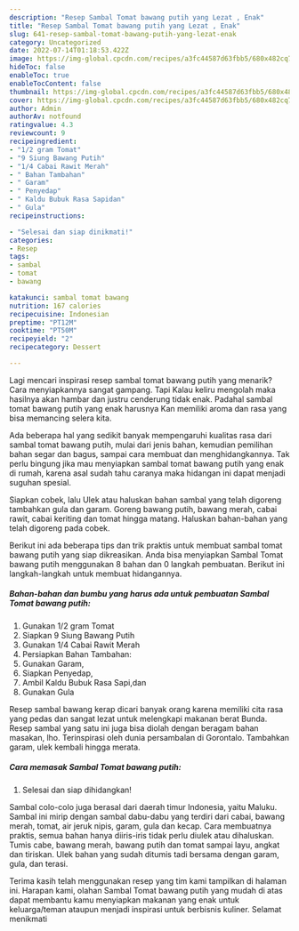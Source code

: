 ```yaml
---
description: "Resep Sambal Tomat bawang putih yang Lezat , Enak"
title: "Resep Sambal Tomat bawang putih yang Lezat , Enak"
slug: 641-resep-sambal-tomat-bawang-putih-yang-lezat-enak
category: Uncategorized
date: 2022-07-14T01:18:53.422Z
image: https://img-global.cpcdn.com/recipes/a3fc44587d63fbb5/680x482cq70/sambal-tomat-bawang-putih-foto-resep-utama.jpg
hideToc: false
enableToc: true
enableTocContent: false
thumbnail: https://img-global.cpcdn.com/recipes/a3fc44587d63fbb5/680x482cq70/sambal-tomat-bawang-putih-foto-resep-utama.jpg
cover: https://img-global.cpcdn.com/recipes/a3fc44587d63fbb5/680x482cq70/sambal-tomat-bawang-putih-foto-resep-utama.jpg
author: Admin
authorAv: notfound
ratingvalue: 4.3
reviewcount: 9
recipeingredient:
- "1/2 gram Tomat"
- "9 Siung Bawang Putih"
- "1/4 Cabai Rawit Merah"
- " Bahan Tambahan"
- " Garam"
- " Penyedap"
- " Kaldu Bubuk Rasa Sapidan"
- " Gula"
recipeinstructions:

- "Selesai dan siap dinikmati!"
categories:
- Resep
tags:
- sambal
- tomat
- bawang

katakunci: sambal tomat bawang 
nutrition: 167 calories
recipecuisine: Indonesian
preptime: "PT12M"
cooktime: "PT50M"
recipeyield: "2"
recipecategory: Dessert

---
```



Lagi mencari inspirasi resep sambal tomat bawang putih yang menarik? Cara menyiapkannya sangat gampang. Tapi Kalau keliru mengolah maka hasilnya akan hambar dan justru cenderung tidak enak. Padahal sambal tomat bawang putih yang enak harusnya Kan memiliki aroma dan rasa yang bisa memancing selera kita.


Ada beberapa hal yang sedikit banyak mempengaruhi kualitas rasa dari sambal tomat bawang putih, mulai dari jenis bahan, kemudian pemilihan bahan segar dan bagus, sampai cara membuat dan menghidangkannya. Tak perlu bingung jika mau menyiapkan sambal tomat bawang putih yang enak di rumah, karena asal sudah tahu caranya maka hidangan ini dapat menjadi suguhan spesial.

Siapkan cobek, lalu Ulek atau haluskan bahan sambal yang telah digoreng tambahkan gula dan garam. Goreng bawang putih, bawang merah, cabai rawit, cabai keriting dan tomat hingga matang. Haluskan bahan-bahan yang telah digoreng pada cobek.


Berikut ini ada beberapa tips dan trik praktis untuk membuat sambal tomat bawang putih yang siap dikreasikan. Anda bisa menyiapkan Sambal Tomat bawang putih menggunakan 8 bahan dan 0 langkah pembuatan. Berikut ini langkah-langkah untuk membuat hidangannya.

<!--inarticleads1-->

##### Bahan-bahan dan bumbu yang harus ada untuk pembuatan Sambal Tomat bawang putih:

1. Gunakan 1/2 gram Tomat
1. Siapkan 9 Siung Bawang Putih
1. Gunakan 1/4 Cabai Rawit Merah
1. Persiapkan  Bahan Tambahan:
1. Gunakan  Garam,
1. Siapkan  Penyedap,
1. Ambil  Kaldu Bubuk Rasa Sapi,dan
1. Gunakan  Gula


Resep sambal bawang kerap dicari banyak orang karena memiliki cita rasa yang pedas dan sangat lezat untuk melengkapi makanan berat Bunda. Resep sambal yang satu ini juga bisa diolah dengan beragam bahan masakan, lho. Terinspirasi oleh dunia persambalan di Gorontalo. Tambahkan garam, ulek kembali hingga merata. 

<!--inarticleads2-->

##### Cara memasak Sambal Tomat bawang putih:


1. Selesai dan siap dihidangkan!

Sambal colo-colo juga berasal dari daerah timur Indonesia, yaitu Maluku. Sambal ini mirip dengan sambal dabu-dabu yang terdiri dari cabai, bawang merah, tomat, air jeruk nipis, garam, gula dan kecap. Cara membuatnya praktis, semua bahan hanya diiris-iris tidak perlu diulek atau dihaluskan. Tumis cabe, bawang merah, bawang putih dan tomat sampai layu, angkat dan tiriskan. Ulek bahan yang sudah ditumis tadi bersama dengan garam, gula, dan terasi. 

Terima kasih telah menggunakan resep yang tim kami tampilkan di halaman ini. Harapan kami, olahan Sambal Tomat bawang putih yang mudah di atas dapat membantu kamu menyiapkan makanan yang enak untuk keluarga/teman ataupun menjadi inspirasi untuk berbisnis kuliner. Selamat menikmati

